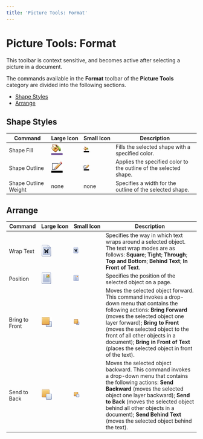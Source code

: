 ```yaml
---
title: 'Picture Tools: Format'
---
```

# Picture Tools: Format
This toolbar is context sensitive, and becomes active after selecting a picture in a document.

The commands available in the **Format** toolbar of the **Picture Tools** category are divided into the following sections.
* [Shape Styles](#shapestyles)
* [Arrange](#arrange)

## <a name="shapestyles"/>Shape Styles
| Command | Large&nbsp;Icon | Small&nbsp;Icon | Description |
|---|---|---|---|
| Shape Fill | ![icon-toolbar-picture-tools-shape-fill](../../../../images/Img20820.png) | ![icon-small-toolbar-picture-tools-shape-fill](../../../../images/Img20827.png) | Fills the selected shape with a specified color. |
| Shape Outline | ![icon-toolbar-picture-tools-shape-outline](../../../../images/Img20821.png) | ![icon-small-toolbar-picture-tools-shape-outline](../../../../images/Img20828.png) | Applies the specified color to the outline of the selected shape. |
| Shape Outline Weight | none | none | Specifies a width for the outline of the selected shape. |

## <a name="arrange"/>Arrange
| Command | Large&nbsp;Icon | Small&nbsp;Icon | Description |
|---|---|---|---|
| Wrap Text | ![icon-toolbar-picture-tools-wrap-text](../../../../images/Img20822.png) | ![icon-small-toolbar-picture-tools-wrap-text](../../../../images/Img20829.png) | Specifies the way in which text wraps around a selected object. The text wrap modes are as follows: **Square**; **Tight**; **Through**; **Top and Bottom**; **Behind Text**; **In Front of Text**. |
| Position | ![icon-toolbar-picture-tools-position](../../../../images/Img20816.png) | ![icon-small-toolbar-picture-tools-position](../../../../images/Img20825.png) | Specifies the position of the selected object on a page. |
| Bring to Front | ![icon-toolbar-picture-tools-bring-to-front](../../../../images/Img20814.png) | ![icon-small-toolbar-picture-tools-bring-to-front](../../../../images/Img20824.png) | Moves the selected object forward. This command invokes a drop-down menu that contains the following actions: **Bring Forward** (moves the selected object one layer forward); **Bring to Front** (moves the selected object to the front of all other objects in a document); **Bring in Front of Text** (places the selected object in front of the text). |
| Send to Back | ![icon-toolbar-picture-tools-send-to-back](../../../../images/Img20818.png) | ![icon-small-toolbar-picture-tools-send-to-back](../../../../images/Img20826.png) | Moves the selected object backward. This command invokes a drop-down menu that contains the following actions: **Send Backward** (moves the selected object one layer backward); **Send to Back** (moves the selected object behind all other objects in a document); **Send Behind Text** (moves the selected object behind the text). |